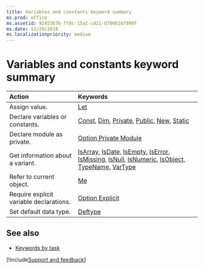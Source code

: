 ```yaml
---
title: Variables and constants keyword summary
ms.prod: office
ms.assetid: 92453b76-ff8c-15a2-c421-0786616f999f
ms.date: 11/29/2018
ms.localizationpriority: medium
---
```



# Variables and constants keyword summary

|Action|Keywords|
|:-----|:-----|
|Assign value.|[Let](let-statement.md)|
|Declare variables or constants.|[Const](const-statement.md), [Dim](dim-statement.md), [Private](private-statement.md), [Public](public-statement.md), [New](new-keyword.md), [Static](static-statement.md)|
|Declare module as private.|[Option Private Module](option-private-statement.md)|
|Get information about a variant.|[IsArray](isarray-function.md), [IsDate](isdate-function.md), [IsEmpty](isempty-function.md), [IsError](iserror-function.md), [IsMissing](ismissing-function.md), [IsNull](isnull-function.md), [IsNumeric](isnumeric-function.md), [IsObject](isobject-function.md), [TypeName](typename-function.md), [VarType](vartype-function.md)|
|Refer to current object.|[Me](me-keyword.md)|
|Require explicit variable declarations.|[Option Explicit](option-explicit-statement.md)|
|Set default data type.|[Deftype](../../Concepts/Getting-Started/deftype-statements.md)|

## See also

- [Keywords by task](keywords-by-task.md)

[!include[Support and feedback](~/includes/feedback-boilerplate.md)]
